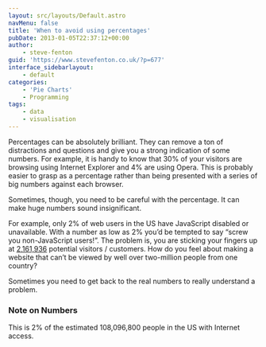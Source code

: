 ```yaml
---
layout: src/layouts/Default.astro
navMenu: false
title: 'When to avoid using percentages'
pubDate: 2013-01-05T22:37:12+00:00
author:
    - steve-fenton
guid: 'https://www.stevefenton.co.uk/?p=677'
interface_sidebarlayout:
    - default
categories:
    - 'Pie Charts'
    - Programming
tags:
    - data
    - visualisation
---
```


Percentages can be absolutely brilliant. They can remove a ton of distractions and questions and give you a strong indication of some numbers. For example, it is handy to know that 30% of your visitors are browsing using Internet Explorer and 4% are using Opera. This is probably easier to grasp as a percentage rather than being presented with a series of big numbers against each browser.

Sometimes, though, you need to be careful with the percentage. It can make huge numbers sound insignificant.

For example, only 2% of web users in the US have JavaScript disabled or unavailable. With a number as low as 2% you’d be tempted to say “screw you non-JavaScript users!”. The problem is, you are sticking your fingers up at [2,161,936](#f_numbers) potential visitors / customers. How do you feel about making a website that can’t be viewed by well over two-million people from one country?

Sometimes you need to get back to the real numbers to really understand a problem.

### Note on Numbers

This is 2% of the estimated 108,096,800 people in the US with Internet access.